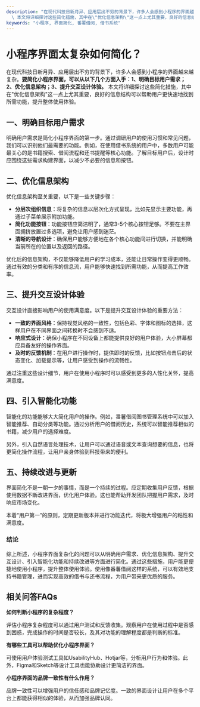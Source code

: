 ```yaml
---
description: "在现代科技日新月异、应用层出不穷的背景下，许多人会感到小程序的界面越来越复杂。**要简化小程序界面，可以从以下几个方面入手：1、明确目标用户需求；2、优化信息架构；3、提升交互设计体验。**\
  \ 本文将详细探讨这些简化措施，其中在\"优化信息架构\"这一点上尤其重要，良好的信息结构可以帮助用户更快速地找到所需功能，提升整体使用体验。"
keywords: "小程序, 界面简化, 番薯借阅, 借书系统"
---
```

# 小程序界面太复杂如何简化？  

在现代科技日新月异、应用层出不穷的背景下，许多人会感到小程序的界面越来越复杂。**要简化小程序界面，可以从以下几个方面入手：1、明确目标用户需求；2、优化信息架构；3、提升交互设计体验。** 本文将详细探讨这些简化措施，其中在"优化信息架构"这一点上尤其重要，良好的信息结构可以帮助用户更快速地找到所需功能，提升整体使用体验。

## 一、明确目标用户需求

明确用户需求是简化小程序界面的第一步。通过调研用户的使用习惯和常见问题，我们可以识别他们最需要的功能。例如，在使用借书系统的用户中，多数用户可能最关心的是书籍搜索、借阅流程和还书提醒等核心功能。了解目标用户后，设计时应围绕这些需求构建界面，以减少不必要的信息和按钮。

## 二、优化信息架构

优化信息架构至关重要，以下是一些关键步骤：

- **分层次组织信息**：将复杂的信息以层次化方式呈现，比如先显示主要功能，再通过子菜单展示附加功能。
- **简化功能按钮**：功能按钮应简洁明了，通常3-5个核心按钮足够。不要在主界面拥挤放置过多选项，避免让用户感到迷茫。
- **清晰的导航设计**：确保用户能够方便地在各个核心功能间进行切换，并能明确当前所在的位置以及返回的路径。

优化后的信息架构，不仅能够降低用户的学习成本，还能让日常操作变得更顺畅。通过有效的分类和有序的信息流，用户能够快速找到所需功能，从而提高工作效率。

## 三、提升交互设计体验

交互设计直接影响用户的使用满意度。以下是提升交互设计体验的重要方法：

- **一致的界面风格**：保持视觉风格的一致性，包括色彩、字体和图标的选择，这样用户在不同界面之间转换时不会感到不适。
- **响应式设计**：确保小程序在不同设备上都能提供良好的用户体验，大小屏幕都应具备友好的操作界面。
- **及时的反馈机制**：在用户进行操作时，提供即时的反馈，比如按钮点击后的状态变化、加载提示等，让用户感受到操作的流畅性。

通过注重这些设计细节，用户在使用小程序时可以感受到更多的人性化关怀，提高满意度。

## 四、引入智能化功能

智能化的功能能够大大简化用户的操作。例如，番薯借阅图书管理系统中可以加入智能推荐、自动分类等功能。通过分析用户的借阅历史，系统可以智能推荐相似的书籍，减少用户的选择难度。

另外，引入自然语言处理技术，让用户可以通过语音或文本查询想要的信息，也将更简化操作流程，让用户亲身体验到科技带来的便利。

## 五、持续改进与更新

界面简化不是一朝一夕的事情，而是一个持续的过程。应定期收集用户反馈，根据使用数据不断改进界面，优化用户体验。这也能帮助开发团队把握用户需求，及时响应市场变化。

本着“用户第一”的原则，定期更新版本并进行功能迭代，将极大增强用户的粘性和满意度。

### 结论

综上所述，小程序界面复杂化的问题可以从明确用户需求、优化信息架构、提升交互设计、引入智能化功能和持续改进等方面进行简化。通过这些措施，用户能更便捷地使用小程序，提升整体使用体验。使用像番薯借阅这样的系统，可以有效地支持书籍管理，进而实现高效的借书与还书流程，为用户带来更优质的服务。

## 相关问答FAQs

**如何判断小程序的复杂程度？**

评估小程序复杂程度可以通过用户测试和反馈收集。观察用户在使用过程中是否感到困惑，完成操作的时间是否较长，及其对功能的理解程度都是判断的标准。

**有哪些工具可以帮助优化小程序界面？**

可使用用户体验测试工具如UsabilityHub、Hotjar等，分析用户行为和体验。此外，Figma和Sketch等设计工具也能协助设计更简洁的界面。

**小程序界面的品牌一致性有什么作用？**

品牌一致性可以增强用户的信任感和品牌记忆度。一致的界面设计让用户在多个平台上都能获得相似的体验，从而加强品牌认同。
